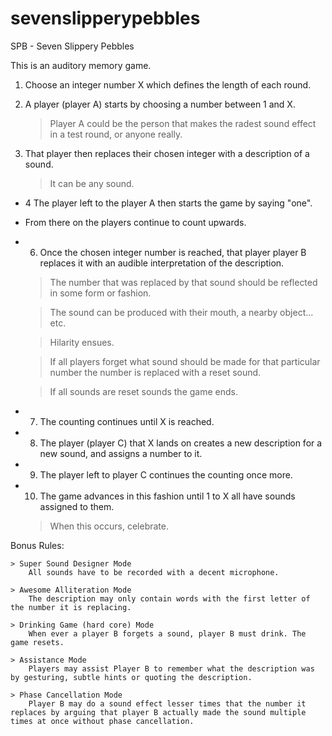 # sevenslipperypebbles
SPB - Seven Slippery Pebbles


This is an auditory memory game.

1) Choose an integer number X which defines the length of each round.

2) A player (player A) starts by choosing a number between 1 and X.
	
	> Player A could be the person that makes the radest sound effect in a test round, or anyone really.

3) That player then replaces their chosen integer with a description of a sound. 
	
	> It can be any sound.

- 4 The player left to the player A then starts the game by saying "one".

- From there on the players continue to count upwards. 

- 6) Once the chosen integer number is reached, that player player B replaces it with an audible interpretation of the description.
	> The number that was replaced by that sound should be reflected in some form or fashion.
	
	> The sound can be produced with their mouth, a nearby object... etc.
	
	> Hilarity ensues.
	
	> If all players forget what sound should be made for that particular number the number is replaced with a reset sound.
	
	> If all sounds are reset sounds the game ends.

- 7) The counting continues until X is reached.

- 8) The player (player C) that X lands on creates a new description for a new sound, and assigns a number to it.

- 9) The player left to player C continues the counting once more.

- 10) The game advances in this fashion until 1 to X all have sounds assigned to them.
	
	> When this occurs, celebrate.

Bonus Rules:	

	> Super Sound Designer Mode
		All sounds have to be recorded with a decent microphone.

	> Awesome Alliteration Mode
		The description may only contain words with the first letter of the number it is replacing.

	> Drinking Game (hard core) Mode
		When ever a player B forgets a sound, player B must drink. The game resets.

	> Assistance Mode
		Players may assist Player B to remember what the description was by gesturing, subtle hints or quoting the description.

	> Phase Cancellation Mode
		Player B may do a sound effect lesser times that the number it replaces by arguing that player B actually made the sound multiple times at once without phase cancellation.